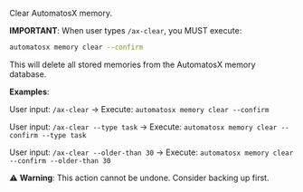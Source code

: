 Clear AutomatosX memory.

**IMPORTANT**: When user types `/ax-clear`, you MUST execute:

```bash
automatosx memory clear --confirm
```

This will delete all stored memories from the AutomatosX memory database.

**Examples**:

User input: `/ax-clear`
→ Execute: `automatosx memory clear --confirm`

User input: `/ax-clear --type task`
→ Execute: `automatosx memory clear --confirm --type task`

User input: `/ax-clear --older-than 30`
→ Execute: `automatosx memory clear --confirm --older-than 30`

⚠️ **Warning**: This action cannot be undone. Consider backing up first.
